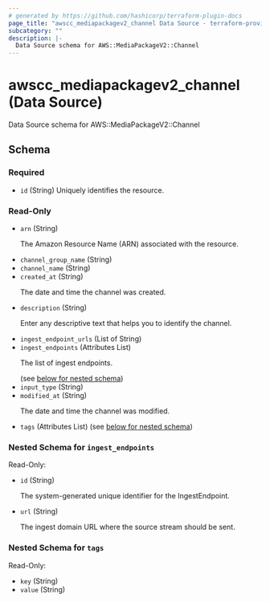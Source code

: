 ```yaml
---
# generated by https://github.com/hashicorp/terraform-plugin-docs
page_title: "awscc_mediapackagev2_channel Data Source - terraform-provider-awscc"
subcategory: ""
description: |-
  Data Source schema for AWS::MediaPackageV2::Channel
---
```


# awscc_mediapackagev2_channel (Data Source)

Data Source schema for AWS::MediaPackageV2::Channel



<!-- schema generated by tfplugindocs -->
## Schema

### Required

- `id` (String) Uniquely identifies the resource.

### Read-Only

- `arn` (String) <p>The Amazon Resource Name (ARN) associated with the resource.</p>
- `channel_group_name` (String)
- `channel_name` (String)
- `created_at` (String) <p>The date and time the channel was created.</p>
- `description` (String) <p>Enter any descriptive text that helps you to identify the channel.</p>
- `ingest_endpoint_urls` (List of String)
- `ingest_endpoints` (Attributes List) <p>The list of ingest endpoints.</p> (see [below for nested schema](#nestedatt--ingest_endpoints))
- `input_type` (String)
- `modified_at` (String) <p>The date and time the channel was modified.</p>
- `tags` (Attributes List) (see [below for nested schema](#nestedatt--tags))

<a id="nestedatt--ingest_endpoints"></a>
### Nested Schema for `ingest_endpoints`

Read-Only:

- `id` (String) <p>The system-generated unique identifier for the IngestEndpoint.</p>
- `url` (String) <p>The ingest domain URL where the source stream should be sent.</p>


<a id="nestedatt--tags"></a>
### Nested Schema for `tags`

Read-Only:

- `key` (String)
- `value` (String)
